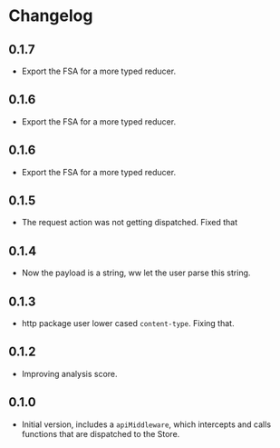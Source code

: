 # Changelog

## 0.1.7

  * Export the FSA for a more typed reducer.

## 0.1.6

  * Export the FSA for a more typed reducer.

## 0.1.6

  * Export the FSA for a more typed reducer.

## 0.1.5

  * The request action was not getting dispatched. Fixed that

## 0.1.4

  * Now the payload is a string, ww let the user parse this string.

## 0.1.3

  * http package user lower cased `content-type`. Fixing that.

## 0.1.2

  * Improving analysis score.


## 0.1.0

  * Initial version, includes a `apiMiddleware`, which intercepts and calls functions that are dispatched to the Store.
